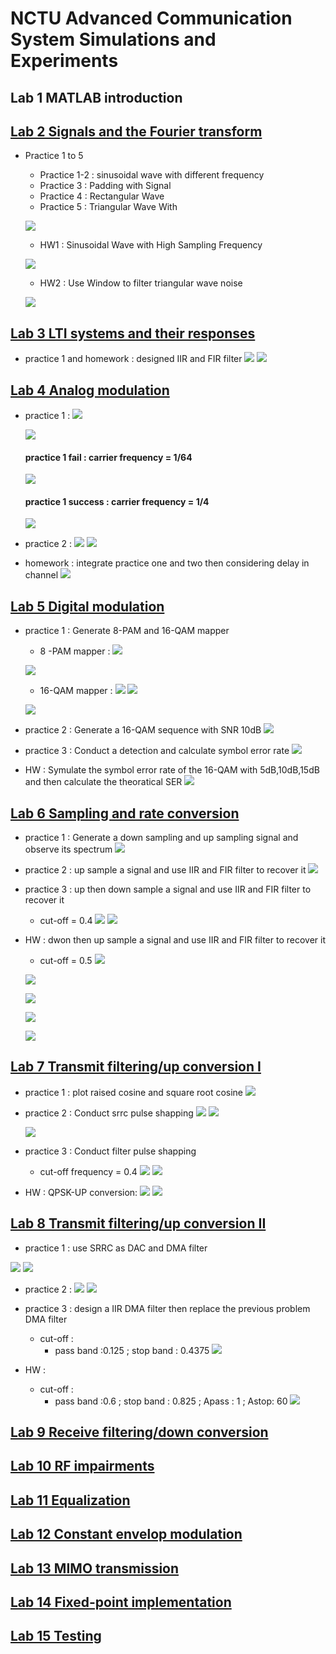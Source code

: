 # NCTU Advanced Communication System Simulations and Experiments
## Lab 1 MATLAB introduction



## [Lab 2 Signals and the Fourier transform](https://github.com/EthanLiao/NCTU-Advanced-Communication-System-Simulations-and-Experiments/tree/master/Lab_2)

- Practice 1 to 5
    - Practice 1-2 : sinusoidal wave with different frequency
    - Practice 3 : Padding with Signal
    - Practice 4 : Rectangular Wave
    - Practice 5 : Triangular Wave With

    ![](https://i.imgur.com/iBafg1k.png)

    - HW1 : Sinusoidal Wave with High Sampling Frequency

    ![](https://i.imgur.com/RkoYbHM.png)

    - HW2 : Use Window to filter triangular wave noise

    ![](https://i.imgur.com/JXhktbl.png)

## [Lab 3 LTI systems and their responses](https://github.com/EthanLiao/NCTU-Advanced-Communication-System-Simulations-and-Experiments/tree/master/Lab_3)

- practice 1 and homework : designed IIR and FIR filter
    ![](https://i.imgur.com/rLZJUSD.png)
    ![](https://i.imgur.com/tqvNTZs.png)

## [Lab 4 Analog modulation ](https://github.com/EthanLiao/NCTU-Advanced-Communication-System-Simulations-and-Experiments/tree/master/Lab_4)

- practice 1 :
    ![](https://i.imgur.com/P8NwRNy.png)

    ![](https://i.imgur.com/XXeWhKT.png)

    #### practice 1 fail : carrier frequency = 1/64
    ![](https://i.imgur.com/Q97J7uj.png)

    #### practice 1 success : carrier frequency = 1/4
    ![](https://i.imgur.com/8F8ombT.png)

- practice 2 : 
    ![](https://i.imgur.com/CtFhaAw.png)
    ![](https://i.imgur.com/qjRKUOL.png)

- homework : integrate practice one and two then considering delay in channel
    ![](https://i.imgur.com/m6eQ0KR.png)


## [Lab 5 Digital modulation ](https://github.com/EthanLiao/NCTU-Advanced-Communication-System-Simulations-and-Experiments/tree/master/Lab_5)
- practice 1 : Generate 8-PAM and 16-QAM mapper
   
    - 8 -PAM mapper :
    ![](https://i.imgur.com/ZvrdBMN.png)

    ![](https://i.imgur.com/POWisGk.png)

    - 16-QAM mapper :
    ![](https://i.imgur.com/CcCoPvG.png)
    ![](https://i.imgur.com/g00baJs.png)

    ![](https://i.imgur.com/bhFoNtm.png)

- practice 2 : Generate a 16-QAM sequence with SNR 10dB
    ![](https://i.imgur.com/kYUB4do.png)

- practice 3 : Conduct a detection and calculate symbol error rate
    ![](https://i.imgur.com/BbOsNgO.png)

- HW : Symulate the symbol error rate of the 16-QAM with 5dB,10dB,15dB and then calculate the theoratical SER
    ![](https://i.imgur.com/kXertEU.png)

## [Lab 6 Sampling and rate conversion ](https://github.com/EthanLiao/NCTU-Advanced-Communication-System-Simulations-and-Experiments/tree/master/Lab_6)

- practice 1 : Generate a down sampling and up sampling signal and observe its spectrum
    ![](https://i.imgur.com/odXx2SN.png)

- practice 2 : up sample a signal and use IIR and FIR filter to recover it
    ![](https://i.imgur.com/FTcu9Pn.png)

- practice 3 : up then down sample a signal and use IIR and FIR filter to recover it
    - cut-off = 0.4 
    ![](https://i.imgur.com/KLYXMb2.png)
    ![](https://i.imgur.com/xJPz7H0.png)


- HW : dwon then up sample a signal and use IIR and FIR filter to recover it
    - cut-off = 0.5
    ![](https://i.imgur.com/A2T9ZTx.png)
    
    ![](https://i.imgur.com/lhAbvGg.png)

    ![](https://i.imgur.com/2dbn7BV.png)

    ![](https://i.imgur.com/Ft0X6DN.png)
    
    ![](https://i.imgur.com/5bXIEDG.png)

## [Lab 7 Transmit filtering/up conversion I ](https://github.com/EthanLiao/NCTU-Advanced-Communication-System-Simulations-and-Experiments/tree/master/Lab_7)
   - practice 1 : plot raised cosine and square root cosine
   ![](https://i.imgur.com/0mqpc5a.png)

   - practice 2 : Conduct srrc pulse shapping
    ![](https://i.imgur.com/QhMFxOl.png)
    ![](https://i.imgur.com/lvBzA6d.png)
    
        ![](https://i.imgur.com/9GN31pO.png)

   - practice 3 : Conduct filter pulse shapping
       - cut-off frequency = 0.4
       ![](https://i.imgur.com/m2DLyX4.png)
       ![](https://i.imgur.com/4OQNi9S.png)

   - HW : QPSK-UP conversion:
       ![](https://i.imgur.com/aApqECj.png)
        ![](https://i.imgur.com/XJq1tgf.png)

    
## [Lab 8 Transmit filtering/up conversion II](https://github.com/EthanLiao/NCTU-Advanced-Communication-System-Simulations-and-Experiments/tree/master/Lab_8)
    
- practice 1 : use SRRC as DAC and DMA filter


![](https://i.imgur.com/evJlbEg.png)
![](https://i.imgur.com/dR4AzAA.png)

- practice 2 :
![](https://i.imgur.com/z2EylfH.png)
![](https://i.imgur.com/FQmiDdP.png)


- practice 3 : design a IIR DMA filter then replace the previous problem DMA filter
    - cut-off : 
        - pass band :0.125 ; stop band : 0.4375
    ![](https://i.imgur.com/uK8HQQt.png)

- HW : 
    - cut-off : 
        - pass band :0.6 ; stop band : 0.825 ; Apass : 1 ; Astop: 60
![](https://i.imgur.com/Z5AAMFP.png)

## [Lab 9 Receive filtering/down conversion](https://github.com/EthanLiao/NCTU-Advanced-Communication-System-Simulations-and-Experiments/tree/master/Lab_9)


## [Lab 10 RF impairments](https://github.com/EthanLiao/NCTU-Advanced-Communication-System-Simulations-and-Experiments/tree/master/Lab_10)


## [Lab 11 Equalization ](https://github.com/EthanLiao/NCTU-Advanced-Communication-System-Simulations-and-Experiments/tree/master/Lab_11)


## [Lab 12 Constant envelop modulation ](https://github.com/EthanLiao/NCTU-Advanced-Communication-System-Simulations-and-Experiments/tree/master/Lab_12)


## [Lab 13 MIMO transmission](https://github.com/EthanLiao/NCTU-Advanced-Communication-System-Simulations-and-Experiments/tree/master/Lab_13)


## [Lab 14 Fixed-point implementation]()
## [Lab 15 Testing]()
